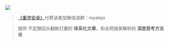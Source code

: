 [![](https://images.xiaozhuanlan.com/photo/2020/96d369243fd4e517b949cb63f1de64ab.png)](https://xiaozhuanlan.com/kunminx)

> [《重学安卓》](https://xiaozhuanlan.com/kunminx)付费读者加微信进群：myatejx

> 提供 不定期回头翻新打磨的 **体系化文章**，和全网独家解析的 **深度思考方法论**
